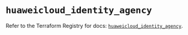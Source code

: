 # `huaweicloud_identity_agency`

Refer to the Terraform Registry for docs: [`huaweicloud_identity_agency`](https://registry.terraform.io/providers/huaweicloud/huaweicloud/1.71.1/docs/resources/identity_agency).
